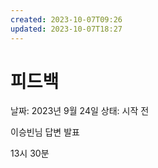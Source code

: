```yaml
---
created: 2023-10-07T09:26
updated: 2023-10-07T18:27
---
```

# 피드백

날짜: 2023년 9월 24일
상태: 시작 전

이승빈님 답변 발표

13시 30분